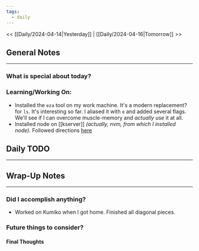 ```yaml
---
tags:
  - daily
---
```

<< [[Daily/2024-04-14|Yesterday]] |  [[Daily/2024-04-16|Tomorrow]] >>

## General Notes
---
### What is special about today?


### Learning/Working On:
- Installed the `eza` tool on my work machine.  It's a modern replacement? for `ls`. It's interesting so far.  I aliased it with `e` and added several flags. We'll see if I can overcome muscle-memory and _actually use_ it at all.
- Installed node on [[kserver]] _(actually, nvm, from which I installed node)_. 
  Followed directions [here](https://phoenixnap.com/kb/debian-install-nodejs)



## Daily TODO
---




## Wrap-Up Notes
---
### Did I accomplish anything?
- Worked on Kumiko when I got home.  Finished all diagonal pieces.
### Future things to consider?
#### Final Thoughts

